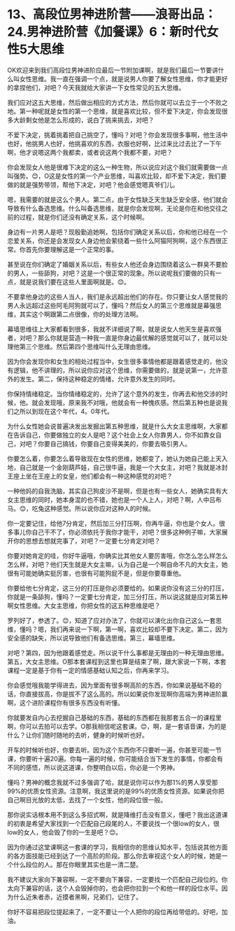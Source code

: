 # 13、高段位男神进阶营——浪哥出品：24.男神进阶营《加餐课》6：新时代女性5大思维

OK欢迎来到我们高段位男神进阶应最后一节附加课啊，就是我们最后一节要讲什么叫女性思维。我一直在强调一个点，就是说男人你要了解女性思维，你才能更好的拿捏他们，对吧？今天我就给大家讲一下女性常见的五大思维。

我们应对这五大思维，然后做出相应的方式方法，然后你就可以去立于一个不败之地。第一种呢就是女性的第一个思维，就是喜欢比较，但不爱下决定，你会发现很多大龄剩女他是怎么形成的，说白了挑来挑去，对吧？

不爱下决定，挑着挑着把自己挑空了，懂吗？对吧？你会发现很多事啊，他生活中也好，他挑男人也好，他挑喜欢的东西，衣服也好啊，比过来比过去比了一下午啊，他才说嗯这两个我都卖，或者说这两个我都不要，对吧？

你会发现女人他是很难下决定的这么一种生物，所以说应对这个我们就需要做一点叫强势。😊，O这是女性的第一个产业思维，叫喜欢比较，却不爱下决定，我们要做的就是强势带领，帮他下决定，对吧？他会感觉嗯真爷们儿。

嗯，我需要的就是这么个男人。第二点，由于女性缺乏天生缺乏安全感，他们就会导致有什么备选思维。什么叫备选思维，就是你会发现啊，无论是你在和他交往之前的过程，就是你们还没有确定关系，这个时候啊。

身边有一片男人是吧？现殷勤追她啊，包括你们确定关系以后，你和他已经在一个恋爱关系，你还是会发现女人身边他会萦绕着一些什么阿猫阿狗啊，这个东西很正常。你首先你要理解这是一个正常的事。

甚至说在你们确定了婚姻关系以后，有些女人他还会身边围绕着这么一群臭不要脸的男人，一些舔狗，对吧？这是一个很正常的现象。所以说呢我们要做的只有一点，就是说我们要在这些人里面啊就是。😊。

不要拿他身边的这些人当人，我们是永远超出他们的存在。你只要让女人感觉我的男人永远超过这些阿毛阿狗就可以了，懂吗？然后女人的第三个思维就是幕强思维，其实这个啊跟第二点很像，你的处理方法啊。

幕墙思维往上大家都看到很多，我就不详细说了啊，就是说女人他天生是喜欢强者，对吧？那么你就是营造一种我一直是你身边最优解的感觉就可以了，就可以处理他第三个思维。然后第四个思维叫什么无理由思维。

因为你会发现你和女生的相处过程当中，女生很多事情他都是跟着感觉走的，他没有逻辑，他不讲理的，所以说你应对这个思维，你需要做的，就是说第一，允许意外的发生。第二，保持这种稳定的情绪，允许意外发生的同时。

你保持情绪稳定。当你情绪稳定的，允许了这个意外的发生，你再去和他交涉的时候，他。就会发现哦，原来我不对哦，他就会有一种愧疚感。然后第五种也是说我们之所以到现在这个年代，4。0年代。

为什么女性她会说普遍决发出发掘出第五种思维，就是什么大女主思维啊，大家都在告诉自己，你要做独立的女人是吧？这个社会上女人你靠男人，你不如靠女自己，对吧？你要自己搞钱，你要自己变得美美的，你要去吸引男人。

你要怎么着，你要怎么着导致现在女性的思维，她都变了，她认为她自己能上天入地，自己就是一个金刚葫芦娃，自己很牛逼，我是一个大女主，对吧？我就是冰封王座上坐在王座上的女皇，他们都会有一种这种感觉的对吧？

一种他妈的自我洗脑，其实自己狗皮沙不是啊，但是也有一些女人，她确实具有大女主思维的同时，她本身混的也不错，她也是一个人上人，对吧？啊，人中吕布马。😊，吃兔这种感觉。所以说你应对这种人的时候。

你一定要记住，给他7分肯定，然后加三分打压啊，你再牛逼，你也是个女人。很多事儿你自己干不了，你必须依托于我你才能干，对吧？很多这种例子嘛，大家展开你的思想去想就完事了，对吧？一定要七分肯定对吧？

你要对她肯定的哇，你好牛逼哦，你确实比其他女人要厉害哦，你怎么怎么样怎么怎么样，对吧？他们天生就是大女主嘛，认为自己是一个啊自命不凡的大女主，她很有可能她确实挺厉害，也很有可能狗屁不是，但是你要尊重他。

你要给他七分肯定，这三分的打压是你必须要给的。如果说你没有这三分的打压，你就是一条舔狗，懂吗？一定要七分肯定，加三分打压，所以说这就是应对第五种啊女性思维。大女主思维，你把女性的这五种思维是吧？

罗列好了，参透了。😊，知道了应对办法了，你就可以演化出你自己这么一套思维，懂吗？嗯，我们再来说一下啊，第一啊，喜欢比较却不要下决定。第二，因为安全感的缺失，所以说导致他们有备选思维。第三，幕墙思维。

对吧？第四，因为他跟着感觉走。所以说干什么事都是无理由的一种无理由思维。第五，大女主思维。O那本套课程到这里也算是结束了啊，跟大家说一下啊，本套课程一定是基于你有一定的情感基础认知之后，你再来学习。

你会感觉哦我能学得进去，因为里面有很多啊高阶的东西，你如果说基础不稳的话，你直接拔高，你是拔不了这么高的。所以如果说你发现啊你高端为男神进阶赢啊，这个进阶课程你有很多东西没有听懂。

你就要发自内心去挖掘自己基础的东西，基础的东西都在我那套五合一的课程里啊，你可以去拍可以去学。O那我相信呢这套课。😊，啊，是一套语音课，为的是什么？让你们随时随地的去听，健身的时候听也好。

开车的时候听也好，你要去听。因为这个东西你不只要听一遍，你甚至可能一节课，你要听十遍20遍。你每一遍的时候，你可能结合当下发生的事情，你都会有不同的感悟，所以说这道课，你整明白以后，你必是一个男神。

懂吗？男神的概念我就不过多强调了哈，就是说你可以作为那1%的男人享受那99%的优质女性资源。注意啊，我这里说的是99%的优质女性资源。如果说你把自己啊目光放的太低，去找了一个女性，他的段位很一般。

那你说实话根本用不到这么多招式啊，就是降维打击没有意义，懂吧？我出这道课的初衷是希望大家找到一个匹配自己段尾的人，不要说找一个很low的女人，很low的女人，他会毁了你的一生是吧？😊。

因为你通过这堂课啊这一套课的学习，我相信你的思维认知水平，包括说其他方面的各方面技能已经到达了一个高阶的阶段。那么你去审视这个女人的时候，她是一个什么段位的人。那在你眼里其实也是一清二楚。

我不建议大家向下兼容啊，一定不要向下兼容，一定要找一个匹配自己段位的。你太向下兼容的话，这个人会毁掉你的，也会把你拉到一个和他一样的段位水平。因为什么近朱者赤，近摸者黑啊，兄弟们，记住了。

你好不容易把段位提起来了，一定不要让一个人把你的段位再给带低的。好吧，加油。